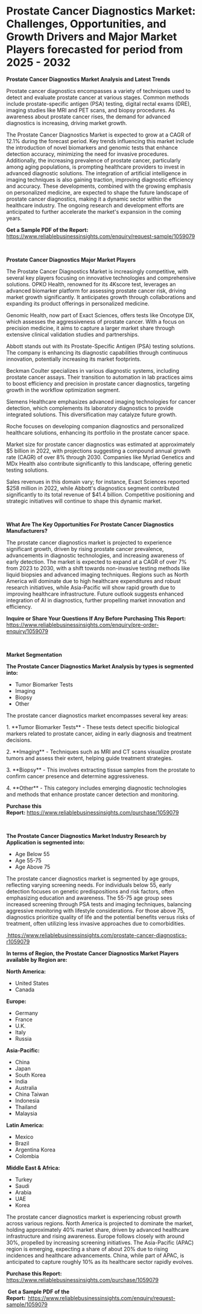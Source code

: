 <p><h1>Prostate Cancer Diagnostics Market: Challenges, Opportunities, and Growth Drivers and Major Market Players forecasted for period from 2025 - 2032</h1></p><p><strong>Prostate Cancer Diagnostics Market Analysis and Latest Trends</strong></p>
<p><p>Prostate cancer diagnostics encompasses a variety of techniques used to detect and evaluate prostate cancer at various stages. Common methods include prostate-specific antigen (PSA) testing, digital rectal exams (DRE), imaging studies like MRI and PET scans, and biopsy procedures. As awareness about prostate cancer rises, the demand for advanced diagnostics is increasing, driving market growth.</p><p>The Prostate Cancer Diagnostics Market is expected to grow at a CAGR of 12.1% during the forecast period. Key trends influencing this market include the introduction of novel biomarkers and genomic tests that enhance detection accuracy, minimizing the need for invasive procedures. Additionally, the increasing prevalence of prostate cancer, particularly among aging populations, is prompting healthcare providers to invest in advanced diagnostic solutions. The integration of artificial intelligence in imaging techniques is also gaining traction, improving diagnostic efficiency and accuracy. These developments, combined with the growing emphasis on personalized medicine, are expected to shape the future landscape of prostate cancer diagnostics, making it a dynamic sector within the healthcare industry. The ongoing research and development efforts are anticipated to further accelerate the market's expansion in the coming years.</p></p>
<p><strong>Get a Sample PDF of the Report:&nbsp;</strong> <a href="https://www.reliablebusinessinsights.com/enquiry/request-sample/1059079?utm_campaign=3318&utm_medium=2&utm_source=Github&utm_content=ia&utm_term=12042025&utm_id=prostate-cancer-diagnostics">https://www.reliablebusinessinsights.com/enquiry/request-sample/1059079</a></p>
<p>&nbsp;</p>
<p><strong>Prostate Cancer Diagnostics Major Market Players</strong></p>
<p><p>The Prostate Cancer Diagnostics Market is increasingly competitive, with several key players focusing on innovative technologies and comprehensive solutions. OPKO Health, renowned for its 4Kscore test, leverages an advanced biomarker platform for assessing prostate cancer risk, driving market growth significantly. It anticipates growth through collaborations and expanding its product offerings in personalized medicine.</p><p>Genomic Health, now part of Exact Sciences, offers tests like Oncotype DX, which assesses the aggressiveness of prostate cancer. With a focus on precision medicine, it aims to capture a larger market share through extensive clinical validation studies and partnerships.</p><p>Abbott stands out with its Prostate-Specific Antigen (PSA) testing solutions. The company is enhancing its diagnostic capabilities through continuous innovation, potentially increasing its market footprints.</p><p>Beckman Coulter specializes in various diagnostic systems, including prostate cancer assays. Their transition to automation in lab practices aims to boost efficiency and precision in prostate cancer diagnostics, targeting growth in the workflow optimization segment.</p><p>Siemens Healthcare emphasizes advanced imaging technologies for cancer detection, which complements its laboratory diagnostics to provide integrated solutions. This diversification may catalyze future growth.</p><p>Roche focuses on developing companion diagnostics and personalized healthcare solutions, enhancing its portfolio in the prostate cancer space.</p><p>Market size for prostate cancer diagnostics was estimated at approximately $5 billion in 2022, with projections suggesting a compound annual growth rate (CAGR) of over 8% through 2030. Companies like Myriad Genetics and MDx Health also contribute significantly to this landscape, offering genetic testing solutions.</p><p>Sales revenues in this domain vary; for instance, Exact Sciences reported $258 million in 2022, while Abbott's diagnostics segment contributed significantly to its total revenue of $41.4 billion. Competitive positioning and strategic initiatives will continue to shape this dynamic market.</p></p>
<p>&nbsp;</p>
<p><strong>What Are The Key Opportunities For Prostate Cancer Diagnostics Manufacturers?</strong></p>
<p><p>The prostate cancer diagnostics market is projected to experience significant growth, driven by rising prostate cancer prevalence, advancements in diagnostic technologies, and increasing awareness of early detection. The market is expected to expand at a CAGR of over 7% from 2023 to 2030, with a shift towards non-invasive testing methods like liquid biopsies and advanced imaging techniques. Regions such as North America will dominate due to high healthcare expenditures and robust research initiatives, while Asia-Pacific will show rapid growth due to improving healthcare infrastructure. Future outlook suggests enhanced integration of AI in diagnostics, further propelling market innovation and efficiency.</p></p>
<p><strong>Inquire or Share Your Questions If Any Before Purchasing This Report:</strong> <a href="https://www.reliablebusinessinsights.com/enquiry/pre-order-enquiry/1059079?utm_campaign=3318&utm_medium=2&utm_source=Github&utm_content=ia&utm_term=12042025&utm_id=prostate-cancer-diagnostics">https://www.reliablebusinessinsights.com/enquiry/pre-order-enquiry/1059079</a></p>
<p>&nbsp;</p>
<p><strong>Market Segmentation</strong></p>
<p><strong>The Prostate Cancer Diagnostics Market Analysis by types is segmented into:</strong></p>
<p><ul><li>Tumor Biomarker Tests</li><li>Imaging</li><li>Biopsy</li><li>Other</li></ul></p>
<p><p>The prostate cancer diagnostics market encompasses several key areas: </p><p>1. **Tumor Biomarker Tests** - These tests detect specific biological markers related to prostate cancer, aiding in early diagnosis and treatment decisions.</p><p>   </p><p>2. **Imaging** - Techniques such as MRI and CT scans visualize prostate tumors and assess their extent, helping guide treatment strategies.</p><p>3. **Biopsy** - This involves extracting tissue samples from the prostate to confirm cancer presence and determine aggressiveness.</p><p>4. **Other** - This category includes emerging diagnostic technologies and methods that enhance prostate cancer detection and monitoring.</p></p>
<p><strong>Purchase this Report:&nbsp;</strong><a href="https://www.reliablebusinessinsights.com/purchase/1059079?utm_campaign=3318&utm_medium=2&utm_source=Github&utm_content=ia&utm_term=12042025&utm_id=prostate-cancer-diagnostics">https://www.reliablebusinessinsights.com/purchase/1059079</a></p>
<p>&nbsp;</p>
<p><strong>The Prostate Cancer Diagnostics Market Industry Research by Application is segmented into:</strong></p>
<p><ul><li>Age Below 55</li><li>Age 55-75</li><li>Age Above 75</li></ul></p>
<p><p>The prostate cancer diagnostics market is segmented by age groups, reflecting varying screening needs. For individuals below 55, early detection focuses on genetic predispositions and risk factors, often emphasizing education and awareness. The 55-75 age group sees increased screening through PSA tests and imaging techniques, balancing aggressive monitoring with lifestyle considerations. For those above 75, diagnostics prioritize quality of life and the potential benefits versus risks of treatment, often utilizing less invasive approaches due to comorbidities.</p></p>
<p><a href="https://www.reliablebusinessinsights.com/prostate-cancer-diagnostics-r1059079?utm_campaign=3318&utm_medium=2&utm_source=Github&utm_content=ia&utm_term=12042025&utm_id=prostate-cancer-diagnostics">&nbsp;https://www.reliablebusinessinsights.com/prostate-cancer-diagnostics-r1059079</a></p>
<p><strong>In terms of Region, the Prostate Cancer Diagnostics Market Players available by Region are:</strong></p>
<p>
    <p> <strong> North America: </strong>
        <ul>
            <li>United States</li>
            <li>Canada</li>
        </ul>
        </p> 
    <p> <strong> Europe: </strong>
        <ul>
            <li>Germany</li>
            <li>France</li>
            <li>U.K.</li>
            <li>Italy</li>
            <li>Russia</li>
        </ul>
        </p> 
    <p> <strong> Asia-Pacific: </strong>
        <ul>
            <li>China</li>
            <li>Japan</li>
            <li>South Korea</li>
            <li>India</li>
            <li>Australia</li>
            <li>China Taiwan</li>
            <li>Indonesia</li>
            <li>Thailand</li>
            <li>Malaysia</li>
        </ul>
        </p> 
    <p> <strong> Latin America: </strong>
        <ul>
            <li>Mexico</li>
            <li>Brazil</li>
            <li>Argentina Korea</li>
            <li>Colombia</li>
        </ul>
        </p> 
    <p> <strong> Middle East & Africa: </strong>
        <ul>
            <li>Turkey</li>
            <li>Saudi</li>
            <li>Arabia</li>
            <li>UAE</li>
            <li>Korea</li>
        </ul>
    </p>
    </p>
<p><p>The prostate cancer diagnostics market is experiencing robust growth across various regions. North America is projected to dominate the market, holding approximately 40% market share, driven by advanced healthcare infrastructure and rising awareness. Europe follows closely with around 30%, propelled by increasing screening initiatives. The Asia-Pacific (APAC) region is emerging, expecting a share of about 20% due to rising incidences and healthcare advancements. China, while part of APAC, is anticipated to capture roughly 10% as its healthcare sector rapidly evolves.</p></p>
<p><strong>Purchase this Report: </strong><a href="https://www.reliablebusinessinsights.com/purchase/1059079?utm_campaign=3318&utm_medium=2&utm_source=Github&utm_content=ia&utm_term=12042025&utm_id=prostate-cancer-diagnostics">https://www.reliablebusinessinsights.com/purchase/1059079</a></p>
<p>&nbsp;<strong>Get a Sample PDF of the Report:&nbsp;&nbsp;</strong><a href="https://www.reliablebusinessinsights.com/enquiry/request-sample/1059079?utm_campaign=3318&utm_medium=2&utm_source=Github&utm_content=ia&utm_term=12042025&utm_id=prostate-cancer-diagnostics">https://www.reliablebusinessinsights.com/enquiry/request-sample/1059079</a></p>
<p><strong></strong></p>
<p><p></p><p></p><p></p></p>